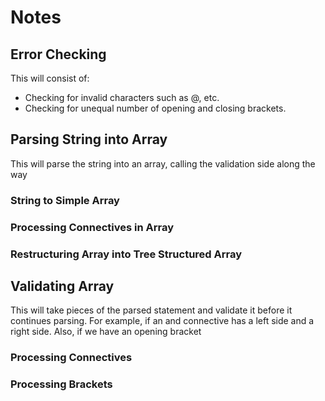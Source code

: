 # Notes

## Error Checking
This will consist of:

- Checking for invalid characters such as @, etc.
- Checking for unequal number of opening and closing brackets.

## Parsing String into Array
This will parse the string into an array, calling the validation side along the 
way
### String to Simple Array

### Processing Connectives in Array

### Restructuring Array into Tree Structured Array

## Validating Array
This will take pieces of the parsed statement and validate it before it continues 
parsing. For example, if an and connective has a left side and a right side.
Also, if we have an opening bracket
### Processing Connectives

### Processing Brackets

